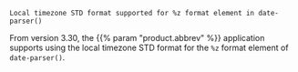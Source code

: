 ---
---
<!-- DISCLAIMER: This file is based on the syslog-ng Open Source Edition documentation https://github.com/balabit/syslog-ng-ose-guides/commit/2f4a52ee61d1ea9ad27cb4f3168b95408fddfdf2 and is used under the terms of The syslog-ng Open Source Edition Documentation License. The file has been modified by Axoflow. -->
`Local timezone STD format supported for %z format element in date-parser()`

From version 3.30, the {{% param "product.abbrev" %}} application supports using the local timezone STD format for the `%z` format element of `date-parser()`.
